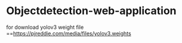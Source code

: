 # Objectdetection-web-application
for download yolov3 weight file ==https://pjreddie.com/media/files/yolov3.weights